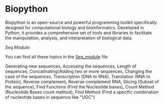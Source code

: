 # Biopython
Biopython is an open-source and powerful programming toolkit specifically designed for computational biology and bioinformatics. Developed in Python, it provides a comprehensive set of tools and libraries to facilitate the manipulation, analysis, and interpretation of biological data.

*Seq Module*:

You can find all these topics in the [Seq_module](https://github.com/usamapakhtar/biopython/blob/main/Seq_module.py) file

Generating new sequences, Accessing the sequences, Length of sequences, Concatinating\Adding two or more sequences,
Changing the case of the sequences, Transcription (DNA to RNA), Translation (RNA to Protein), Reverse complement, Reverse complement RNA, Slicing (Subset of the sequence), Find Functions (Find the Nucleotide bases), Count Method (Nucleotide Bases count method), Find Method (Find a specific combination of nucleotide bases in sequence like "UGC")




